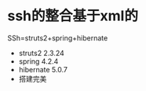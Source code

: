# ssh的整合基于xml的
SSh=struts2+spring+hibernate  
- struts2 2.3.24
- spring 4.2.4
- hibernate 5.0.7
- 搭建完美